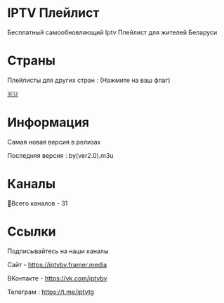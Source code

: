 # IPTV Плейлист
Бесплатный самообновляющий Iptv Плейлист для жителей Беларуси

# Страны
Плейлисты для других стран :
(Нажмите на ваш флаг)

[🇷🇺](https://github.com/iptvru/iptv)


# Информация
Самая новая версия в релизах

Последняя версия : by(ver2.0).m3u


# Каналы
📑Всего каналов - 31


# Ссылки
Подписывайтесь на наши каналы

Сайт - https://iptvby.framer.media

ВКонтакте - https://vk.com/iptvby

Телеграм : https://t.me/iptvtg
